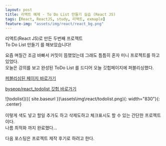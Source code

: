 ```yaml
---
layout: post
title: 리액트 예제 - To Do List 만들기 실습 (React JS)
tags: [React, ReactJS, study, 리액트, exmaple]
feature-img: "assets/img/react/react_bg.png"
---
```


리액트(React JS)로 만든 두번째 프로젝트  
To Do List 만들기 를 해보았습니다!  
  
  
  


요즘 며칠간 조금 바빠서 커밋이 뜸했었는데 그래도 틈틈히 혼자 미니 프로젝트를 하고 있었다.  
오늘은 강의를 보고 완성된 ToDo List 를 드디어 오늘 깃헙페이지에 퍼블리싱했다.  
  
[퍼블리싱된 페이지 바로가기](https://byseop.github.io/react_todolist/)  
  
[byseop/react_todolist 깃헙 바로가기](https://github.com/byseop/react_todolist)  
  

![todolist]({{ site.baseurl }}\assets\img\react/todolist.png){: width="830"}{: .center}
<br>
<br>
이렇게 색도 넣고 할일 추가도 하고 삭제도하고 체크표시도 할 수 있는 간단한 프로젝트이다.  
나름 최적화 까지 완료했다...  
  
다음 포스팅은 프로젝트 제작 후기로 하려고 한다.